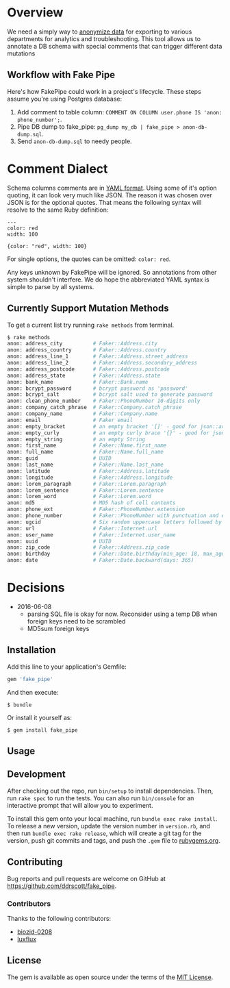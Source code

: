 # Overview

We need a simply way to [anonymize data](https://en.wikipedia.org/wiki/Data_anonymization)
for exporting to various departments for analytics and troubleshooting.  This tool
allows us to annotate a DB schema with special comments that can trigger
different data mutations

## Workflow with Fake Pipe

Here's how FakePipe could work in a project's lifecycle. These steps assume
you're using Postgres database:

1. Add comment to table column: `COMMENT ON COLUMN user.phone IS 'anon: phone_number';`.
2. Pipe DB dump to fake_pipe: `pg_dump my_db | fake_pipe > anon-db-dump.sql`.
3. Send `anon-db-dump.sql` to needy people.


# Comment Dialect

Schema columns comments are in [YAML format](http://www.yaml.org/start.html).
Using some of it's option quoting, it can look very much like JSON. The reason
it was chosen over JSON is for the optional quotes. That means the following
syntax will resolve to the same Ruby definition:

```
---
color: red
width: 100
```

```
{color: "red", width: 100}
```

For single options, the quotes can be omitted: `color: red`.

Any keys unknown by FakePipe will be ignored. So annotations from other system
shouldn't interfere. We do hope the abbreviated YAML syntax is simple to parse
by all systems.

## Currently Support Mutation Methods

To get a current list try running `rake methods` from terminal.

```sh
$ rake methods
anon: address_city          # Faker::Address.city
anon: address_country       # Faker::Address.country
anon: address_line_1        # Faker::Address.street_address
anon: address_line_2        # Faker::Address.secondary_address
anon: address_postcode      # Faker::Address.postcode
anon: address_state         # Faker::Address.state
anon: bank_name             # Faker::Bank.name
anon: bcrypt_password       # bcrypt password as 'password'
anon: bcrypt_salt           # bcrypt salt used to generate password
anon: clean_phone_number    # Faker::PhoneNumber 10-digits only
anon: company_catch_phrase  # Faker::Company.catch_phrase
anon: company_name          # Faker::Company.name
anon: email                 # Faker email
anon: empty_bracket         # an empty bracket '[]' - good for json::array objects
anon: empty_curly           # an empty curly brace '{}' - good for json object and array fields
anon: empty_string          # an empty String
anon: first_name            # Faker::Name.first_name
anon: full_name             # Faker::Name.full_name
anon: guid                  # UUID
anon: last_name             # Faker::Name.last_name
anon: latitude              # Faker::Address.latitude
anon: longitude             # Faker::Address.longitude
anon: lorem_paragraph       # Faker::Lorem.paragraph
anon: lorem_sentence        # Faker::Lorem.sentence
anon: lorem_word            # Faker::Lorem.word
anon: md5                   # MD5 hash of cell contents
anon: phone_ext             # Faker::PhoneNumber.extension
anon: phone_number          # Faker::PhoneNumber with punctuation and extensions
anon: ugcid                 # Six random uppercase letters followed by four random numbers - ex. 'ABCDEF1234'
anon: url                   # Faker::Internet.url
anon: user_name             # Faker::Internet.user_name
anon: uuid                  # UUID
anon: zip_code              # Faker::Address.zip_code
anon: birthday              # Faker::Date.birthday(min_age: 18, max_age: 65)
anon: date                  # Faker::Date.backward(days: 365)
```

# Decisions
- 2016-06-08
  - parsing SQL file is okay for now. Reconsider using a temp DB when
    foreign keys need to be scrambled
  - MD5sum foreign keys


## Installation

Add this line to your application's Gemfile:

```ruby
gem 'fake_pipe'
```

And then execute:

    $ bundle

Or install it yourself as:

    $ gem install fake_pipe

## Usage


## Development

After checking out the repo, run `bin/setup` to install dependencies. Then, run
`rake spec` to run the tests. You can also run `bin/console` for an interactive
prompt that will allow you to experiment.

To install this gem onto your local machine, run `bundle exec rake install`. To
release a new version, update the version number in `version.rb`, and then run
`bundle exec rake release`, which will create a git tag for the version, push
git commits and tags, and push the `.gem` file to
[rubygems.org](https://rubygems.org).

## Contributing

Bug reports and pull requests are welcome on GitHub at
https://github.com/ddrscott/fake_pipe.

### Contributors
Thanks to the following contributors:
- [biozid-0208](https://github.com/biozid-0208)
- [luxflux](https://github.com/luxflux)

## License

The gem is available as open source under the terms of the [MIT
License](http://opensource.org/licenses/MIT).
